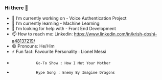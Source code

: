 ### Hi there 👋
- 🔭 I’m currently working on - Voice Authentication Project
- 🌱 I’m currently learning - Machine Learning
- 🤔 I’m looking for help with - Front End Development
- 📫 How to reach me: Linkedin: https://www.linkedin.com/in/krish-doshi-a48137219/
- 😄 Pronouns: He/Him
- ⚡ Fun fact:   Favourite Personality : Lionel Messi
-                Go-To Show : How I Met Your Mother
-                Hype Song : Enemy By Imagine Dragons
                
